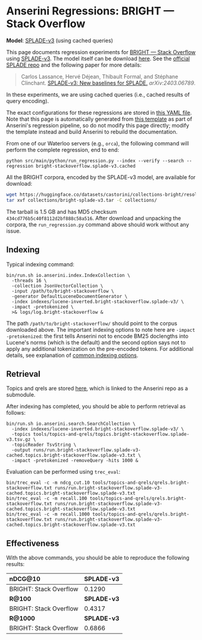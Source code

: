 # Anserini Regressions: BRIGHT &mdash; Stack Overflow

**Model**: [SPLADE-v3](https://arxiv.org/abs/2403.06789) (using cached queries)

This page documents regression experiments for [BRIGHT &mdash; Stack Overflow](https://brightbenchmark.github.io/) using [SPLADE-v3](https://arxiv.org/abs/2403.06789).
The model itself can be download [here](https://huggingface.co/naver/splade-v3).
See the [official SPLADE repo](https://github.com/naver/splade) and the following paper for more details:

> Carlos Lassance, Hervé Déjean, Thibault Formal, and Stéphane Clinchant. [SPLADE-v3: New baselines for SPLADE.](https://arxiv.org/abs/2403.06789) _arXiv:2403.06789_.

In these experiments, we are using cached queries (i.e., cached results of query encoding).

The exact configurations for these regressions are stored in [this YAML file](../../src/main/resources/regression/bright-stackoverflow.splade-v3.cached.yaml).
Note that this page is automatically generated from [this template](../../src/main/resources/docgen/templates/bright-stackoverflow.splade-v3.cached.template) as part of Anserini's regression pipeline, so do not modify this page directly; modify the template instead and build Anserini to rebuild the documentation.

From one of our Waterloo servers (e.g., `orca`), the following command will perform the complete regression, end to end:

```
python src/main/python/run_regression.py --index --verify --search --regression bright-stackoverflow.splade-v3.cached
```

All the BRIGHT corpora, encoded by the SPLADE-v3 model, are available for download:

```bash
wget https://huggingface.co/datasets/castorini/collections-bright/resolve/main/bright-splade-v3.tar -P collections/
tar xvf collections/bright-splade-v3.tar -C collections/
```

The tarball is 1.5 GB and has MD5 checksum `434cd776b5c40f8112d2bf888c58a516`.
After download and unpacking the corpora, the `run_regression.py` command above should work without any issue.

## Indexing

Typical indexing command:

```
bin/run.sh io.anserini.index.IndexCollection \
  -threads 16 \
  -collection JsonVectorCollection \
  -input /path/to/bright-stackoverflow \
  -generator DefaultLuceneDocumentGenerator \
  -index indexes/lucene-inverted.bright-stackoverflow.splade-v3/ \
  -impact -pretokenized \
  >& logs/log.bright-stackoverflow &
```

The path `/path/to/bright-stackoverflow/` should point to the corpus downloaded above.
The important indexing options to note here are `-impact -pretokenized`: the first tells Anserini not to encode BM25 doclengths into Lucene's norms (which is the default) and the second option says not to apply any additional tokenization on the pre-encoded tokens.
For additional details, see explanation of [common indexing options](../../docs/common-indexing-options.md).

## Retrieval

Topics and qrels are stored [here](https://github.com/castorini/anserini-tools/tree/master/topics-and-qrels), which is linked to the Anserini repo as a submodule.

After indexing has completed, you should be able to perform retrieval as follows:

```
bin/run.sh io.anserini.search.SearchCollection \
  -index indexes/lucene-inverted.bright-stackoverflow.splade-v3/ \
  -topics tools/topics-and-qrels/topics.bright-stackoverflow.splade-v3.tsv.gz \
  -topicReader TsvString \
  -output runs/run.bright-stackoverflow.splade-v3-cached.topics.bright-stackoverflow.splade-v3.txt \
  -impact -pretokenized -removeQuery -hits 1000 &
```

Evaluation can be performed using `trec_eval`:

```
bin/trec_eval -c -m ndcg_cut.10 tools/topics-and-qrels/qrels.bright-stackoverflow.txt runs/run.bright-stackoverflow.splade-v3-cached.topics.bright-stackoverflow.splade-v3.txt
bin/trec_eval -c -m recall.100 tools/topics-and-qrels/qrels.bright-stackoverflow.txt runs/run.bright-stackoverflow.splade-v3-cached.topics.bright-stackoverflow.splade-v3.txt
bin/trec_eval -c -m recall.1000 tools/topics-and-qrels/qrels.bright-stackoverflow.txt runs/run.bright-stackoverflow.splade-v3-cached.topics.bright-stackoverflow.splade-v3.txt
```

## Effectiveness

With the above commands, you should be able to reproduce the following results:

| **nDCG@10**                                                                                                  | **SPLADE-v3**|
|:-------------------------------------------------------------------------------------------------------------|--------------|
| BRIGHT: Stack Overflow                                                                                       | 0.1290       |
| **R@100**                                                                                                    | **SPLADE-v3**|
| BRIGHT: Stack Overflow                                                                                       | 0.4317       |
| **R@1000**                                                                                                   | **SPLADE-v3**|
| BRIGHT: Stack Overflow                                                                                       | 0.6866       |
